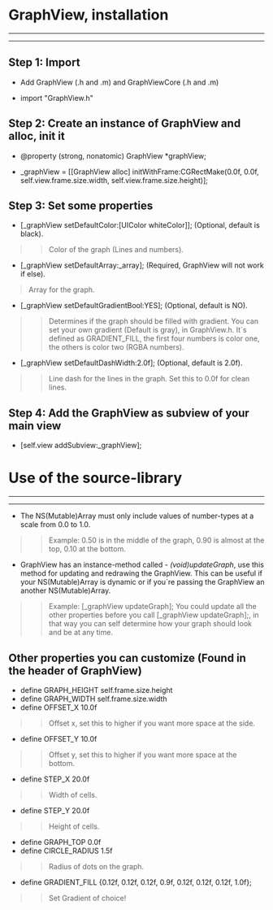 # GraphView, installation
-----------------------
-----------------------


## Step 1: Import

- Add GraphView (.h and .m) and GraphViewCore (.h and .m)

- import "GraphView.h"


## Step 2: Create an instance of GraphView and alloc, init it

- @property (strong, nonatomic) GraphView *graphView;

- _graphView = [[GraphView alloc] initWithFrame:CGRectMake(0.0f, 0.0f, self.view.frame.size.width, self.view.frame.size.height)];


## Step 3: Set some properties

- [_graphView setDefaultColor:[UIColor whiteColor]]; (Optional, default is black).
>> Color of the graph (Lines and numbers).

- [_graphView setDefaultArray:_array]; (Required, GraphView will not work if else).
> Array for the graph.

- [_graphView setDefaultGradientBool:YES]; (Optional, default is NO).
>> Determines if the graph should be filled with gradient.
>> You can set your own gradient (Default is gray), in GraphView.h. It´s defined as GRADIENT_FILL, the first four numbers is color one, the others is color two (RGBA numbers).

- [_graphView setDefaultDashWidth:2.0f]; (Optional, default is 2.0f).
>> Line dash for the lines in the graph. Set this to 0.0f for clean lines.


## Step 4: Add the GraphView as subview of your main view

- [self.view addSubview:_graphView];



# Use of the source-library
-----------------------
-----------------------


- The NS(Mutable)Array must only include values of number-types at  a scale from 0.0 to 1.0. 
>> Example: 0.50 is in the middle of the graph, 0.90 is almost at the top, 0.10 at the bottom.

- GraphView has an instance-method called *- (void)updateGraph*, use this method for updating and redrawing the GraphView. This can be useful if your NS(Mutable)Array is dynamic or if you´re passing the GraphView an another NS(Mutable)Array.
>> Example: [_graphView updateGraph];
>> You could update all the other properties before you call [_graphView updateGraph];, in that way you can self determine how your graph should look and be at any time. 


## Other properties you can customize (Found in the header of GraphView)

- define GRAPH_HEIGHT self.frame.size.height
- define GRAPH_WIDTH self.frame.size.width
- define OFFSET_X 10.0f 
>> Offset x, set this to higher if you want more space at the side.
- define OFFSET_Y 10.0f 
>> Offset y, set this to higher if you want more space at the bottom.
- define STEP_X 20.0f 
>> Width of cells.
- define STEP_Y 20.0f 
>> Height of cells.
- define GRAPH_TOP 0.0f 
- define CIRCLE_RADIUS 1.5f 
>> Radius of dots on the graph.
- define GRADIENT_FILL {0.12f, 0.12f, 0.12f, 0.9f, 0.12f, 0.12f, 0.12f, 1.0f}; 
>> Set Gradient of choice!

